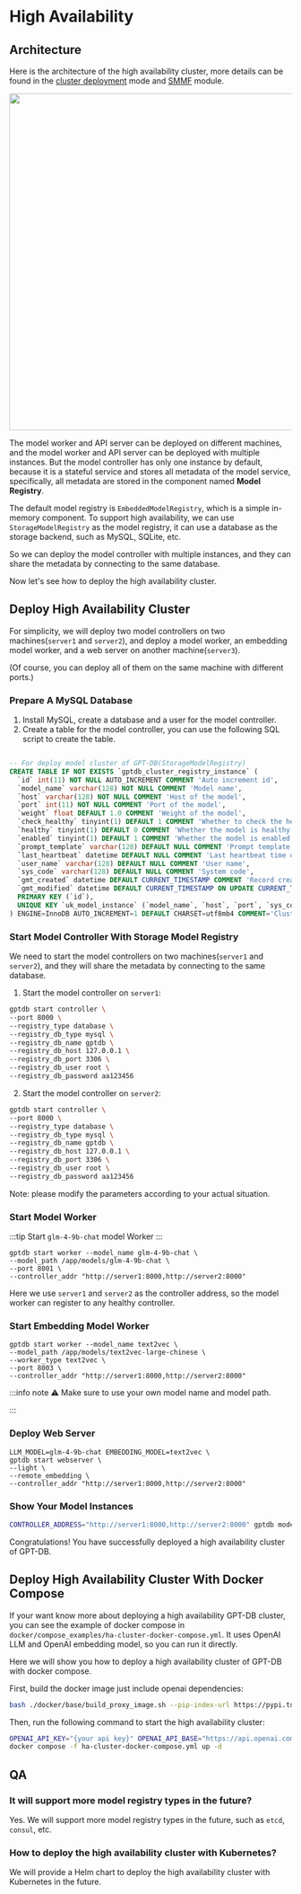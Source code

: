 # High Availability


## Architecture

Here is the architecture of the high availability cluster, more details can be found in 
the [cluster deployment](/docs/latest/installation/model_service/cluster) mode and [SMMF](/docs/latest/modules/smmf) module.

<p align="center">
  <img src={'/img/module/smmf.png'} width="600px" />
</p>

The model worker and API server can be deployed on different machines, and the model 
worker and API server can be deployed with multiple instances.
But the model controller has only one instance by default, because it is a stateful 
service and stores all metadata of the model service, specifically, all metadata are 
stored in the component named **Model Registry**.

The default model registry is `EmbeddedModelRegistry`, which is a simple in-memory component.
To support high availability, we can use `StorageModelRegistry` as the model registry, 
it can use a database as the storage backend, such as MySQL, SQLite, etc.

So we can deploy the model controller with multiple instances, and they can share the metadata by connecting to the same database.

Now let's see how to deploy the high availability cluster.

## Deploy High Availability Cluster
For simplicity, we will deploy two model controllers on two machines(`server1` and `server2`), 
and deploy a model worker, an embedding model worker, and a web server on another machine(`server3`).

(Of course, you can deploy all of them on the same machine with different ports.)

### Prepare A MySQL Database

1. Install MySQL, create a database and a user for the model controller.
2. Create a table for the model controller, you can use the following SQL script to create the table.

```sql

-- For deploy model cluster of GPT-DB(StorageModelRegistry)
CREATE TABLE IF NOT EXISTS `gptdb_cluster_registry_instance` (
  `id` int(11) NOT NULL AUTO_INCREMENT COMMENT 'Auto increment id',
  `model_name` varchar(128) NOT NULL COMMENT 'Model name',
  `host` varchar(128) NOT NULL COMMENT 'Host of the model',
  `port` int(11) NOT NULL COMMENT 'Port of the model',
  `weight` float DEFAULT 1.0 COMMENT 'Weight of the model',
  `check_healthy` tinyint(1) DEFAULT 1 COMMENT 'Whether to check the health of the model',
  `healthy` tinyint(1) DEFAULT 0 COMMENT 'Whether the model is healthy',
  `enabled` tinyint(1) DEFAULT 1 COMMENT 'Whether the model is enabled',
  `prompt_template` varchar(128) DEFAULT NULL COMMENT 'Prompt template for the model instance',
  `last_heartbeat` datetime DEFAULT NULL COMMENT 'Last heartbeat time of the model instance',
  `user_name` varchar(128) DEFAULT NULL COMMENT 'User name',
  `sys_code` varchar(128) DEFAULT NULL COMMENT 'System code',
  `gmt_created` datetime DEFAULT CURRENT_TIMESTAMP COMMENT 'Record creation time',
  `gmt_modified` datetime DEFAULT CURRENT_TIMESTAMP ON UPDATE CURRENT_TIMESTAMP COMMENT 'Record update time',
  PRIMARY KEY (`id`),
  UNIQUE KEY `uk_model_instance` (`model_name`, `host`, `port`, `sys_code`)
) ENGINE=InnoDB AUTO_INCREMENT=1 DEFAULT CHARSET=utf8mb4 COMMENT='Cluster model instance table, for registering and managing model instances';

```

### Start Model Controller With Storage Model Registry

We need to start the model controllers on two machines(`server1` and `server2`), and 
they will share the metadata by connecting to the same database.

1. Start the model controller on `server1`:

```bash
gptdb start controller \
--port 8000 \
--registry_type database \
--registry_db_type mysql \
--registry_db_name gptdb \
--registry_db_host 127.0.0.1 \
--registry_db_port 3306 \
--registry_db_user root \
--registry_db_password aa123456
```
2. Start the model controller on `server2`:

```bash
gptdb start controller \
--port 8000 \
--registry_type database \
--registry_db_type mysql \
--registry_db_name gptdb \
--registry_db_host 127.0.0.1 \
--registry_db_port 3306 \
--registry_db_user root \
--registry_db_password aa123456
```

Note: please modify the parameters according to your actual situation.

### Start Model Worker

:::tip
Start `glm-4-9b-chat` model Worker
:::

```shell
gptdb start worker --model_name glm-4-9b-chat \
--model_path /app/models/glm-4-9b-chat \
--port 8001 \
--controller_addr "http://server1:8000,http://server2:8000"
```
Here we use `server1` and `server2` as the controller address, so the model worker can 
register to any healthy controller.

### Start Embedding Model Worker

```shell
gptdb start worker --model_name text2vec \
--model_path /app/models/text2vec-large-chinese \
--worker_type text2vec \
--port 8003 \
--controller_addr "http://server1:8000,http://server2:8000"
```
:::info note
⚠️  Make sure to use your own model name and model path.

:::

### Deploy Web Server

```shell
LLM_MODEL=glm-4-9b-chat EMBEDDING_MODEL=text2vec \
gptdb start webserver \
--light \
--remote_embedding \
--controller_addr "http://server1:8000,http://server2:8000"
```

### Show Your Model Instances

```bash
CONTROLLER_ADDRESS="http://server1:8000,http://server2:8000" gptdb model list
```

Congratulations! You have successfully deployed a high availability cluster of GPT-DB.


## Deploy High Availability Cluster With Docker Compose

If your want know more about deploying a high availability GPT-DB cluster, you can see 
the example of docker compose in `docker/compose_examples/ha-cluster-docker-compose.yml`.
It uses OpenAI LLM and OpenAI embedding model, so you can run it directly.

Here we will show you how to deploy a high availability cluster of GPT-DB with docker compose.

First, build the docker image just include openai dependencies:

```bash
bash ./docker/base/build_proxy_image.sh --pip-index-url https://pypi.tuna.tsinghua.edu.cn/simple
```

Then, run the following command to start the high availability cluster:

```bash
OPENAI_API_KEY="{your api key}" OPENAI_API_BASE="https://api.openai.com/v1" \
docker compose -f ha-cluster-docker-compose.yml up -d
```

## QA

### It will support more model registry types in the future?
Yes. We will support more model registry types in the future, such as `etcd`, `consul`, etc.

### How to deploy the high availability cluster with Kubernetes?
We will provide a Helm chart to deploy the high availability cluster with Kubernetes in the future.